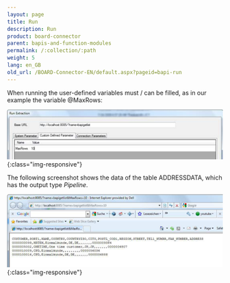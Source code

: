 ```yaml
---
layout: page
title: Run
description: Run
product: board-connector
parent: bapis-and-function-modules
permalink: /:collection/:path
weight: 5
lang: en_GB
old_url: /BOARD-Connector-EN/default.aspx?pageid=bapi-run
---
```


When running the user-defined variables must / can be filled, as in our example the variable @MaxRows:

![BAPI-Run-01](/img/content/BAPI-Run-01.png){:class="img-responsive"}

The following screenshot shows the data of the table ADDRESSDATA, which has the output type *Pipeline*.

![BAPI-Run-02](/img/content/BAPI-Run-02.png){:class="img-responsive"}